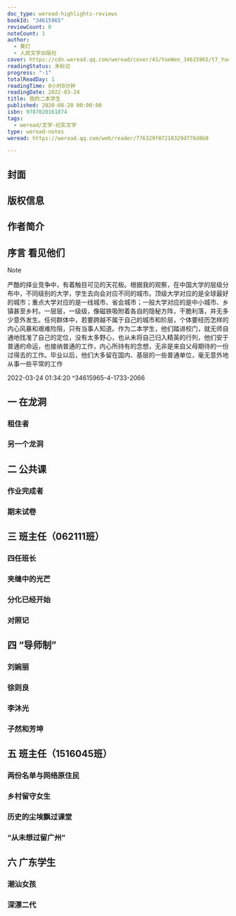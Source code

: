 ```yaml
---
doc_type: weread-highlights-reviews
bookId: "34615965"
reviewCount: 0
noteCount: 1
author:
  - 黄灯
  - 人民文学出版社
cover: https://cdn.weread.qq.com/weread/cover/43/YueWen_34615965/t7_YueWen_34615965.jpg
readingStatus: 未标记
progress: "-1"
totalReadDay: 1
readingTime: 0小时0分钟
readingDate: 2022-03-24
title: 我的二本学生
published: 2020-08-20 00:00:00
isbn: 9787020161874
tags:
  - weread/文学-纪实文学
type: weread-notes
weread: https://weread.qq.com/web/reader/776329f07210329d776d8b0

---
```



## 封面

## 版权信息

## 作者简介

## 序言 看见他们

> [!NOTE] 
> 严酷的择业竞争中，有着触目可见的天花板。根据我的观察，在中国大学的层级分布中，不同级别的大学，学生去向会对应不同的城市。顶级大学对应的是全球最好的城市；重点大学对应的是一线城市、省会城市；一般大学对应的是中小城市、乡镇甚至乡村。一层层，一级级，像磁铁吸附着各自的隐秘方阵，干脆利落，并无多少意外发生。任何群体中，若要跨越不属于自己的城市和阶层，个体要经历怎样的内心风暴和艰难险阻，只有当事人知道。作为二本学生，他们踏进校门，就无师自通地找准了自己的定位，没有太多野心，也从未将自己归入精英的行列，他们安于普通的命运，也接纳普通的工作，内心所持有的念想，无非是来自父母期待的一份过得去的工作。毕业以后，他们大多留在国内、基层的一些普通单位，毫无意外地从事一些平常的工作
> 
> 2022-03-24 01:34:20 ^34615965-4-1733-2066

## 一 在龙洞

### 租住者

### 另一个龙洞

## 二 公共课

### 作业完成者

### 期末试卷

## 三 班主任（062111班）

### 四任班长

### 夹缝中的光芒

### 分化已经开始

### 对照记

## 四 “导师制”

### 刘婉丽

### 徐则良

### 李沐光

### 子然和芳坤

## 五 班主任（1516045班）

### 两份名单与网络原住民

### 乡村留守女生

### 历史的尘埃飘过课堂

### “从未想过留广州”

## 六 广东学生

### 潮汕女孩

### 深漂二代

